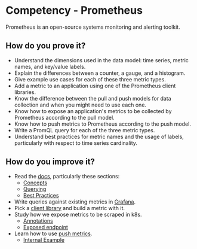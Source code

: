 # Competency - Prometheus

Prometheus is an open-source systems monitoring and alerting toolkit.

## How do you prove it?
* Understand the dimensions used in the data model: time series, metric names, and key/value labels.
* Explain the differences between a counter, a gauge, and a histogram.
* Give example use cases for each of these three metric types.
* Add a metric to an application using one of the Prometheus client libraries.
* Know the difference between the pull and push models for data collection and when you might need to use each one.
* Know how to expose an application's metrics to be collected by Prometheus according to the pull model.
* Know how to push metrics to Prometheus according to the push model.
* Write a PromQL query for each of the three metric types.
* Understand best practices for metric names and the usage of labels, particularly with respect to time series
  cardinality.

## How do you improve it?
* Read the [docs](https://prometheus.io/docs/introduction/overview/), particularly these sections:
  * [Concepts](https://prometheus.io/docs/concepts/data_model/)
  * [Querying](https://prometheus.io/docs/prometheus/latest/querying/basics/)
  * [Best Practices](https://prometheus.io/docs/practices/naming/)
* Write queries against existing metrics in [Grafana](stats.kube.searchspring.io/explore).
* Pick a [client library](https://prometheus.io/docs/instrumenting/clientlibs/) and build a metric with it.
* Study how we expose metrics to be scraped in k8s.
  * [Annotations](https://github.com/searchspring/search-api/blob/eccc9342f09271bfc4313250a46249c0adb65afa/kubernetes/api/base/deploy.yml#L21-L23)
  * [Exposed endpoint](https://github.com/searchspring/search-api/blob/eccc9342f09271bfc4313250a46249c0adb65afa/kubernetes/api/base/deploy.yml#L145-L147)
* Learn how to use [push metrics](https://prometheus.io/docs/instrumenting/pushing/).
  * [Internal Example](https://github.com/searchspring/k8s-cronjobs/blob/main/mysql-indexing-queue-stats/command.yml)
